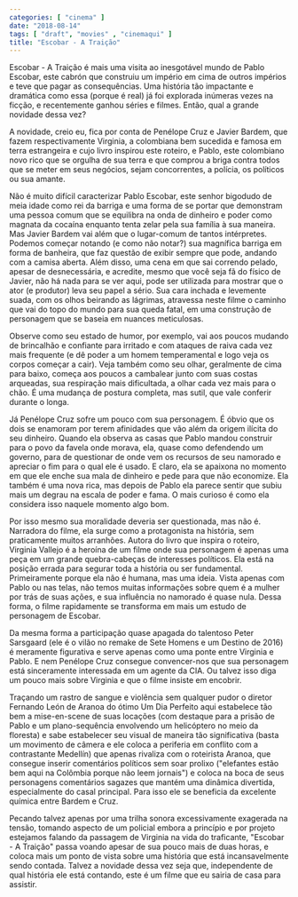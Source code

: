 ```yaml
---
categories: [ "cinema" ]
date: "2018-08-14"
tags: [ "draft", "movies" , "cinemaqui" ]
title: "Escobar - A Traição"
---
```

Escobar - A Traição é mais uma visita ao inesgotável mundo de
Pablo Escobar, este cabrón que construiu um império em cima de
outros impérios e teve que pagar as consequências. Uma história
tão impactante e dramática como essa (porque é real) já foi
explorada inúmeras vezes na ficção, e recentemente ganhou séries e
filmes. Então, qual a grande novidade dessa vez?

A novidade, creio eu, fica por conta de Penélope Cruz e Javier Bardem,
que fazem respectivamente Virginia, a colombiana bem sucedida e famosa
em terra estrangeira e cujo livro inspirou este roteiro, e Pablo,
este colombiano novo rico que se orgulha de sua terra e que comprou a
briga contra todos que se meter em seus negócios, sejam concorrentes,
a polícia, os políticos ou sua amante.

Não é muito difícil caracterizar Pablo Escobar, este senhor bigodudo
de meia idade como rei da barriga e uma forma de se portar que demonstram
uma pessoa comum que se equilibra na onda de dinheiro e poder como magnata
da cocaína enquanto tenta zelar pela sua família à sua maneira. Mas
Javier Bardem vai além que o lugar-comum de tantos intérpretes. Podemos
começar notando (e como não notar?) sua magnífica barriga em forma
de banheira, que faz questão de exibir sempre que pode, andando com a
camisa aberta. Além disso, uma cena em que sai correndo pelado, apesar
de desnecessária, e acredite, mesmo que você seja fã do físico de
Javier, não há nada para se ver aqui, pode ser utilizada para mostrar
que o ator (e produtor) leva seu papel a sério. Sua cara inchada e
levemente suada, com os olhos beirando as lágrimas, atravessa neste
filme o caminho que vai do topo do mundo para sua queda fatal, em uma
construção de personagem que se baseia em nuances meticulosas.

Observe como seu estado de humor, por exemplo, vai aos poucos mudando
de brincalhão e confiante para irritado e com ataques de raiva cada
vez mais frequente (e dê poder a um homem temperamental e logo veja
os corpos começar a cair). Veja também como seu olhar, geralmente de
cima para baixo, começa aos poucos a cambalear junto com suas costas
arqueadas, sua respiração mais dificultada, a olhar cada vez mais
para o chão. É uma mudança de postura completa, mas sutil, que vale
conferir durante o longa.

Já Penélope Cruz sofre um pouco com sua personagem. É óbvio que os
dois se enamoram por terem afinidades que vão além da origem ilícita
do seu dinheiro. Quando ela observa as casas que Pablo mandou construir
para o povo da favela onde morava, ela, quase como defendendo um governo,
para de questionar de onde vem os recursos de seu namorado e apreciar
o fim para o qual ele é usado. E claro, ela se apaixona no momento em
que ele enche sua mala de dinheiro e pede para que não economize. Ela
também é uma nova rica, mas depois de Pablo ela parece sentir que
subiu mais um degrau na escala de poder e fama. O mais curioso é como
ela considera isso naquele momento algo bom.

Por isso mesmo sua moralidade deveria ser questionada, mas não
é. Narradora do filme, ela surge como a protagonista na história, sem
praticamente muitos arranhões. Autora do livro que inspira o roteiro,
Virginia Vallejo é a heroína de um filme onde sua personagem é apenas
uma peça em um grande quebra-cabeças de interesses políticos. Ela
está na posição errada para segurar toda a história ou ser
fundamental. Primeiramente porque ela não é humana, mas uma ideia. Vista
apenas com Pablo ou nas telas, não temos muitas informações sobre quem
é a mulher por trás de suas ações, e sua influência no namorado é
quase nula. Dessa forma, o filme rapidamente se transforma em mais um
estudo de personagem de Escobar.

Da mesma forma a participação quase apagada do talentoso Peter Sarsgaard
(ele é o vilão no remake de Sete Homens e um Destino de 2016) é
meramente figurativa e serve apenas como uma ponte entre Virginia e
Pablo. E nem Penélope Cruz consegue convencer-nos que sua personagem
está sinceramente interessada em um agente da CIA. Ou talvez isso diga
um pouco mais sobre Virginia e que o filme insiste em encobrir.

Traçando um rastro de sangue e violência sem qualquer pudor o diretor
Fernando León de Aranoa do ótimo Um Dia Perfeito aqui estabelece tão
bem a mise-en-scene de suas locações (com destaque para a prisão
de Pablo e um plano-sequência envolvendo um helicóptero no meio da
floresta) e sabe estabelecer seu visual de maneira tão significativa
(basta um movimento de câmera e ele coloca a periferia em conflito
com a contrastante Medellín) que apenas rivaliza com o roteirista
Aranoa, que consegue inserir comentários políticos sem soar prolixo
("elefantes estão bem aqui na Colômbia porque não leem jornais")
e coloca na boca de seus personagens comentários sagazes que mantém
uma dinâmica divertida, especialmente do casal principal. Para isso
ele se beneficia da excelente química entre Bardem e Cruz.

Pecando talvez apenas por uma trilha sonora excessivamente exagerada
na tensão, tomando aspecto de um policial embora a princípio e por
projeto estejamos falando da passagem de Virginia na vida do traficante,
"Escobar - A Traição" passa voando apesar de sua pouco mais de duas
horas, e coloca mais um ponto de vista sobre uma história que está
incansavelmente sendo contada. Talvez a novidade dessa vez seja que,
independente de qual história ele está contando, este é um filme que
eu sairia de casa para assistir.
